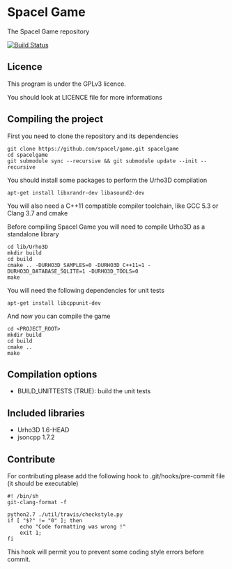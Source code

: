 # Spacel Game

The Spacel Game repository

[![Build Status](https://travis-ci.org/spacel/game.svg?branch=master)](https://travis-ci.org/spacel/game)

## Licence

This program is under the GPLv3 licence.

You should look at LICENCE file for more informations

## Compiling the project

First you need to clone the repository and its dependencies

```
git clone https://github.com/spacel/game.git spacelgame
cd spacelgame
git submodule sync --recursive && git submodule update --init --recursive
```

You should install some packages to perform the Urho3D compilation
```
apt-get install libxrandr-dev libasound2-dev
```

You will also need a C++11 compatible compiler toolchain, like GCC 5.3 or Clang 3.7 and cmake

Before compiling Spacel Game you will need to compile Urho3D as a standalone library

```
cd lib/Urho3D
mkdir build
cd build
cmake .. -DURHO3D_SAMPLES=0 -DURHO3D_C++11=1 -DURHO3D_DATABASE_SQLITE=1 -DURHO3D_TOOLS=0
make
```

You will need the following dependencies for unit tests
```
apt-get install libcppunit-dev
```

And now you can compile the game

```
cd <PROJECT_ROOT>
mkdir build
cd build
cmake ..
make
```

## Compilation options

* BUILD_UNITTESTS (TRUE): build the unit tests

## Included libraries

* Urho3D 1.6-HEAD
* jsoncpp 1.7.2

## Contribute

For contributing please add the following hook to .git/hooks/pre-commit file (it should be executable)

```
#! /bin/sh
git-clang-format -f

python2.7 ./util/travis/checkstyle.py
if [ "$?" != "0" ]; then
	echo "Code formatting was wrong !"
	exit 1;
fi
```

This hook will permit you to prevent some coding style errors before commit.
